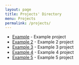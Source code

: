```yaml
---
layout: page
title: Projects' Directory
menu: Projects
permalink: /projects/
---
```


- [Example](/project/?slug=example) - Example project
- [Example 2](/project/?slug=example) - Example 2 project
- [Example 3](/project/?slug=example) - Example 3 project
- [Example 4](/project/?slug=example) - Example 4 project
- [Example 5](/project/?slug=example) - Example 5 project